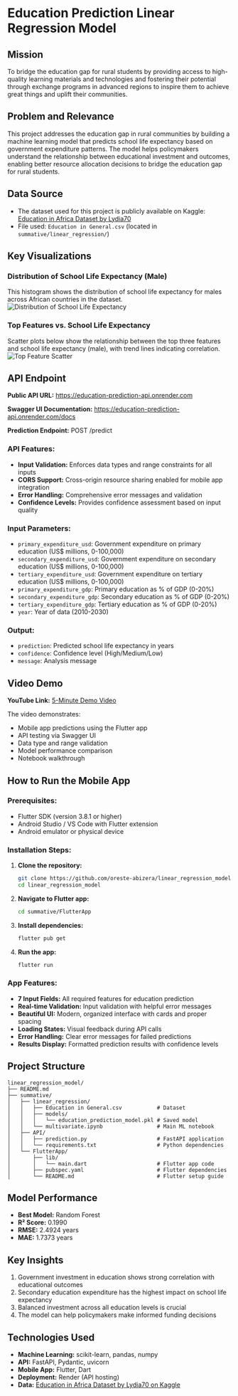 # Education Prediction Linear Regression Model

## Mission
To bridge the education gap for rural students by providing access to high-quality learning materials and technologies and fostering their potential through exchange programs in advanced regions to inspire them to achieve great things and uplift their communities.

## Problem and Relevance
This project addresses the education gap in rural communities by building a machine learning model that predicts school life expectancy based on government expenditure patterns. The model helps policymakers understand the relationship between educational investment and outcomes, enabling better resource allocation decisions to bridge the education gap for rural students.

## Data Source
- The dataset used for this project is publicly available on Kaggle: [Education in Africa Dataset by Lydia70](https://www.kaggle.com/datasets/lydia70/education-in-africa)
- File used: `Education in General.csv` (located in `summative/linear_regression/`)

## Key Visualizations

### Distribution of School Life Expectancy (Male)
This histogram shows the distribution of school life expectancy for males across African countries in the dataset.
![Distribution of School Life Expectancy](summative/linear_regression/plots/school_life_expectancy_distribution.png)

### Top Features vs. School Life Expectancy
Scatter plots below show the relationship between the top three features and school life expectancy (male), with trend lines indicating correlation.
![Top Feature Scatter](summative/linear_regression/plots/top_feature_scatter.png)

## API Endpoint
**Public API URL:** https://education-prediction-api.onrender.com

**Swagger UI Documentation:** https://education-prediction-api.onrender.com/docs

**Prediction Endpoint:** POST /predict

### API Features:
- **Input Validation:** Enforces data types and range constraints for all inputs
- **CORS Support:** Cross-origin resource sharing enabled for mobile app integration
- **Error Handling:** Comprehensive error messages and validation
- **Confidence Levels:** Provides confidence assessment based on input quality

### Input Parameters:
- `primary_expenditure_usd`: Government expenditure on primary education (US$ millions, 0-100,000)
- `secondary_expenditure_usd`: Government expenditure on secondary education (US$ millions, 0-100,000)
- `tertiary_expenditure_usd`: Government expenditure on tertiary education (US$ millions, 0-100,000)
- `primary_expenditure_gdp`: Primary education as % of GDP (0-20%)
- `secondary_expenditure_gdp`: Secondary education as % of GDP (0-20%)
- `tertiary_expenditure_gdp`: Tertiary education as % of GDP (0-20%)
- `year`: Year of data (2010-2030)

### Output:
- `prediction`: Predicted school life expectancy in years
- `confidence`: Confidence level (High/Medium/Low)
- `message`: Analysis message

## Video Demo
**YouTube Link:** [5-Minute Demo Video](https://youtube.com/watch?v=your-video-id)

The video demonstrates:
- Mobile app predictions using the Flutter app
- API testing via Swagger UI
- Data type and range validation
- Model performance comparison
- Notebook walkthrough

## How to Run the Mobile App

### Prerequisites:
- Flutter SDK (version 3.8.1 or higher)
- Android Studio / VS Code with Flutter extension
- Android emulator or physical device

### Installation Steps:

1. **Clone the repository:**
   ```bash
   git clone https://github.com/oreste-abizera/linear_regression_model.git
   cd linear_regression_model
   ```

2. **Navigate to Flutter app:**
   ```bash
   cd summative/FlutterApp
   ```

3. **Install dependencies:**
   ```bash
   flutter pub get
   ```
4. **Run the app:**
   ```bash
   flutter run
   ```

### App Features:
- **7 Input Fields:** All required features for education prediction
- **Real-time Validation:** Input validation with helpful error messages
- **Beautiful UI:** Modern, organized interface with cards and proper spacing
- **Loading States:** Visual feedback during API calls
- **Error Handling:** Clear error messages for failed predictions
- **Results Display:** Formatted prediction results with confidence levels

## Project Structure
```
linear_regression_model/
├── README.md
├── summative/
│   ├── linear_regression/
│   │   ├── Education in General.csv           # Dataset
│   │   ├── models/
│   │   │   └── education_prediction_model.pkl # Saved model
│   │   └── multivariate.ipynb                 # Main ML notebook
│   ├── API/
│   │   ├── prediction.py                      # FastAPI application
│   │   └── requirements.txt                   # Python dependencies
│   └── FlutterApp/
│       ├── lib/
│       │   └── main.dart                      # Flutter app code
│       ├── pubspec.yaml                       # Flutter dependencies
│       └── README.md                          # Flutter setup guide
```

## Model Performance
- **Best Model:** Random Forest
- **R² Score:** 0.1990
- **RMSE:** 2.4924 years
- **MAE:** 1.7373 years

## Key Insights
1. Government investment in education shows strong correlation with educational outcomes
2. Secondary education expenditure has the highest impact on school life expectancy
3. Balanced investment across all education levels is crucial
4. The model can help policymakers make informed funding decisions

## Technologies Used
- **Machine Learning:** scikit-learn, pandas, numpy
- **API:** FastAPI, Pydantic, uvicorn
- **Mobile App:** Flutter, Dart
- **Deployment:** Render (API hosting)
- **Data:** [Education in Africa Dataset by Lydia70 on Kaggle](https://www.kaggle.com/datasets/lydia70/education-in-africa)
